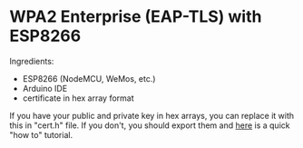 # WPA2 Enterprise (EAP-TLS) with ESP8266

Ingredients:
- ESP8266 (NodeMCU, WeMos, etc.)
- Arduino IDE
- certificate in hex array format 

If you have your public and private key in hex arrays, you can replace it with this in "cert.h" file. If you don't, you should export them and [here](https://facebook.com/) is a quick "how to" tutorial.
